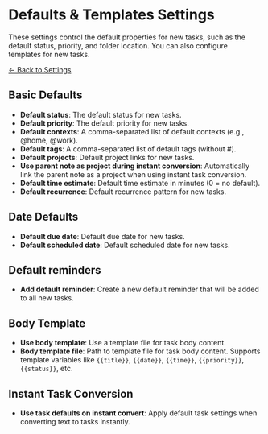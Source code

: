 
# Defaults & Templates Settings

These settings control the default properties for new tasks, such as the default status, priority, and folder location. You can also configure templates for new tasks.

[← Back to Settings](settings.md)

## Basic Defaults

- **Default status**: The default status for new tasks.
- **Default priority**: The default priority for new tasks.
- **Default contexts**: A comma-separated list of default contexts (e.g., @home, @work).
- **Default tags**: A comma-separated list of default tags (without #).
- **Default projects**: Default project links for new tasks.
- **Use parent note as project during instant conversion**: Automatically link the parent note as a project when using instant task conversion.
- **Default time estimate**: Default time estimate in minutes (0 = no default).
- **Default recurrence**: Default recurrence pattern for new tasks.

## Date Defaults

- **Default due date**: Default due date for new tasks.
- **Default scheduled date**: Default scheduled date for new tasks.

## Default reminders

- **Add default reminder**: Create a new default reminder that will be added to all new tasks.

## Body Template

- **Use body template**: Use a template file for task body content.
- **Body template file**: Path to template file for task body content. Supports template variables like `{{title}}`, `{{date}}`, `{{time}}`, `{{priority}}`, `{{status}}`, etc.

## Instant Task Conversion

- **Use task defaults on instant convert**: Apply default task settings when converting text to tasks instantly.
